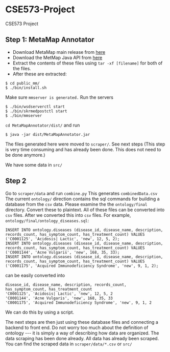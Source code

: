# CSE573-Project
CSE573 Project

## Step 1: MetaMap Annotator
* Download MetaMap main release from [here](https://metamap.nlm.nih.gov/MainDownload.shtml)
* Download the MetMap Java API from [here](https://metamap.nlm.nih.gov/JavaApi.shtml)
* Extract the contents of these files using `tar -xf [filename]` for both of the files.
* After these are extracted:
```
$ cd public_mm/
$ ./bin/install.sh
```
Make sure ```mmserver is generated.```
Run the servers
```
$ ./bin/wsdserverctl start
$ ./bin/skrmedpostctl start
$ ./bin/mmserver
```
`cd MetaMapAnnotator/dist/` and run
```
$ java -jar dist/MetaMapAnnotator.jar
```
The files generated here were moved to `scraper/`. See next steps
(This step is very time consuming and has already been done. This does not need to be done anymore.)

We have some data in `src/`
## Step 2
Go to `scraper/data` and run `combine.py`
This generates `combinedData.csv`
The current `ontology/` direction contains the sql commands for building a database from the `csv` data.
Please examine the the `ontology/final` directory. Convert these to plaintext. All of these files can be converted into `csv` files. After we converted this into `csv` files. 
For example, `ontology/final/ontology_diseases.sql`:
```INSERT INTO ontology.diseases (disease_id, disease_name, description, records_count, has_symptom_count, has_treatment_count) VALUES ('C0000833', 'Abscess', 'new', 23, 4, 8);
INSERT INTO ontology.diseases (disease_id, disease_name, description, records_count, has_symptom_count, has_treatment_count) VALUES ('C0001125', 'Acidosis| Lactic', 'new', 12, 5, 2);
INSERT INTO ontology.diseases (disease_id, disease_name, description, records_count, has_symptom_count, has_treatment_count) VALUES ('C0001144', 'Acne Vulgaris', 'new', 168, 35, 33);
INSERT INTO ontology.diseases (disease_id, disease_name, description, records_count, has_symptom_count, has_treatment_count) VALUES ('C0001175', 'Acquired Immunodeficiency Syndrome', 'new', 9, 1, 2);
```
can be easily converted into
```angular2html
disease_id, disease_name, description, records_count, has_symptom_count, has_treatment_count
'C0001125', 'Acidosis| Lactic', 'new', 12, 5, 2
'C0001144', 'Acne Vulgaris', 'new', 168, 35, 33
'C0001175', 'Acquired Immunodeficiency Syndrome', 'new', 9, 1, 2
```

We can do this by using a script.

The next steps are then just using these database files and connecting a backend to front end. Do not worry too much about the definition of ontology --- it is simply a way of describing how data are organized. The data scraping has been done already. All data has already been scraped. You can find the scraped data in `scraper/data/*.csv` or `src/`
